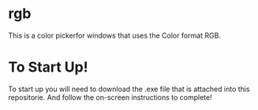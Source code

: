 # rgb
This is a color pickerfor windows that uses the Color format RGB.

# To Start Up!
To start up you will need to download the .exe file that is attached into this repositorie. And follow the on-screen instructions to complete!
